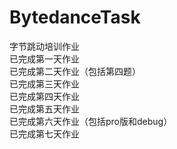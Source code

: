 # BytedanceTask
字节跳动培训作业  
已完成第一天作业  
已完成第二天作业（包括第四题）  
已完成第三天作业  
已完成第四天作业  
已完成第五天作业  
已完成第六天作业（包括pro版和debug）  
已完成第七天作业
